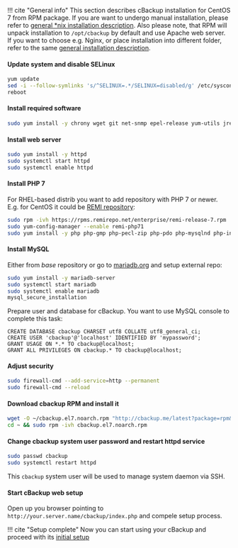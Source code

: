 !!! cite "General info"
    This section describes cBackup installation for CentOS 7 from RPM package. If you are want to undergo manual installation, please refer to [general *nix installation description](/getting-started/servers/general.md). Also please note, that RPM will unpack installation to `/opt/cbackup` by default and use Apache web server. If you want to choose e.g. Nginx, or place installation into different folder, refer to the same [general installation description](/getting-started/servers/general.md).

#### Update system and disable SELinux

```bash
yum update
sed -i --follow-symlinks 's/^SELINUX=.*/SELINUX=disabled/g' /etc/sysconfig/selinux
reboot
```

#### Install required software

```bash
sudo yum install -y chrony wget git net-snmp epel-release yum-utils jre 
```

#### Install web server

```bash
sudo yum install -y httpd
sudo systemctl start httpd
sudo systemctl enable httpd
```

#### Install PHP 7

For RHEL-based distrib you want to add repository with PHP 7 or newer. E.g. for CentOS it could be [REMI repository](https://rpms.remirepo.net/):

```bash
sudo rpm -ivh https://rpms.remirepo.net/enterprise/remi-release-7.rpm
sudo yum-config-manager --enable remi-php71
sudo yum install -y php php-gmp php-pecl-zip php-pdo php-mysqlnd php-intl php-pecl-ssh2 php-snmp php-mbstring php-mcrypt php-bcmath php-common php-cli
```    

#### Install MySQL

Either from _base_ repository or go to [mariadb.org](https://mariadb.com/kb/en/library/yum/) and setup external repo:

```bash
sudo yum install -y mariadb-server
sudo systemctl start mariadb
sudo systemctl enable mariadb
mysql_secure_installation
```

Prepare user and database for cBackup. You want to use MySQL console to complete this task:

```mysql
CREATE DATABASE cbackup CHARSET utf8 COLLATE utf8_general_ci;
CREATE USER 'cbackup'@'localhost' IDENTIFIED BY 'mypassword';
GRANT USAGE ON *.* TO cbackup@localhost;
GRANT ALL PRIVILEGES ON cbackup.* TO cbackup@localhost;
```
    
#### Adjust security

```bash
sudo firewall-cmd --add-service=http --permanent
sudo firewall-cmd --reload
```

#### Download cbackup RPM and install it

```bash
wget -O ~/cbackup.el7.noarch.rpm "http://cbackup.me/latest?package=rpm&sub=el7"
cd ~ && sudo rpm -ivh cbackup.el7.noarch.rpm
```

#### Change cbackup system user password and restart httpd service

```bash
sudo passwd cbackup
sudo systemctl restart httpd
```

This `cbackup` system user will be used to manage system daemon via SSH.

#### Start cBackup web setup

Open up you browser pointing to `http://your.server.name/cbackup/index.php` and compele setup process.

!!! cite "Setup complete"
    Now you can start using your cBackup and proceed with its [initial setup](/getting-started/initial-setup.md)

